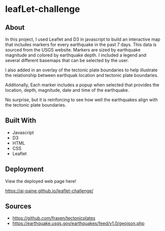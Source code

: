 # leafLet-challenge

## About

In this project, I used Leaflet and D3 in javascript to build an interactive map that includes markers for every earthquake in the past 7 days. This data is sourced from the USGS website. Markers are sized by earthquake magnitude and colored by earthquake depth. I included a legend and several different basemaps that can be selected by the user.

I also added in an overlay of the tectonic plate boundaries to help illustrate the relationship between earthquak location and tectonic plate boundaries.

Additonally, Each marker includes a popup when selected that provides the location, depth, magnitude, date and time of the earthquake.

No surprise, but it is reinforcing to see how well the earthquakes align with the tectonic plate boundaries.

## Built With
* Javascript
* D3
* HTML
* CSS
* Leaflet

## Deployment
View the deployed web page here!

https://aj-paine.github.io/leaflet-challenge/

## Sources
* https://github.com/fraxen/tectonicplates
* https://earthquake.usgs.gov/earthquakes/feed/v1.0/geojson.php

